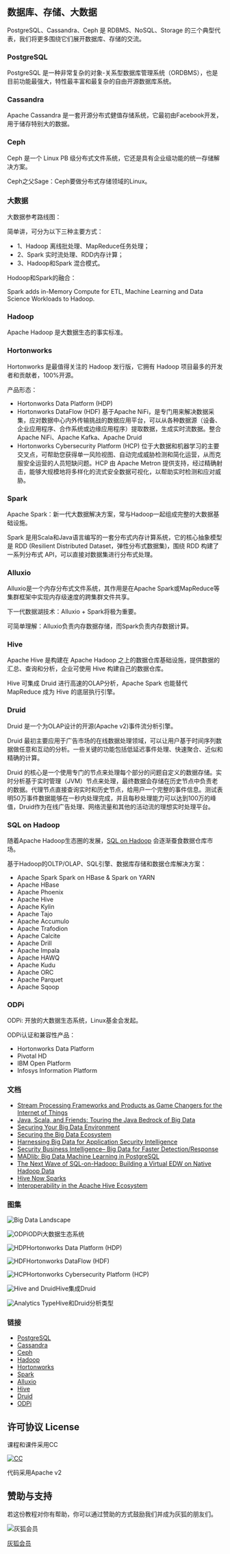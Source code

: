 ## 数据库、存储、大数据
PostgreSQL、Cassandra、Ceph 是 RDBMS、NoSQL、Storage 的三个典型代表，我们将更多围绕它们展开数据库、存储的交流。

### PostgreSQL
PostgreSQL 是一种非常复杂的对象-关系型数据库管理系统（ORDBMS），也是目前功能最强大，特性最丰富和最复杂的自由开源数据库系统。

### Cassandra
Apache Cassandra 是一套开源分布式健值存储系统，它最初由Facebook开发，用于储存特别大的数据。

### Ceph
Ceph 是一个 Linux PB 级分布式文件系统，它还是具有企业级功能的统一存储解决方案。

Ceph之父Sage：Ceph要做分布式存储领域的Linux。

### 大数据
大数据参考路线图：

简单讲，可分为以下三种主要方式：
* 1、Hadoop 离线批处理、MapReduce任务处理；
* 2、Spark 实时流处理、RDD内存计算；
* 3、Hadoop和Spark 混合模式。

Hodoop和Spark的融合：

Spark adds in-Memory Compute for ETL, Machine Learning and Data Science Workloads to Hadoop.

### Hadoop
Apache Hadoop 是大数据生态的事实标准。

### Hortonworks
Hortonworks 是最值得关注的 Hadoop 发行版，它拥有 Hadoop 项目最多的开发者和贡献者，100%开源。

产品形态：
* Hortonworks Data Platform (HDP)
* Hortonworks DataFlow (HDF) 基于Apache NiFi，是专门用来解决数据采集，应对数据中心内外传输挑战的数据应用平台，可以从各种数据源（设备、企业应用程序、合作系统或边缘应用程序）提取数据，生成实时流数据。整合 Apache NiFi、Apache Kafka、Apache Druid
* Hortonworks Cybersecurity Platform (HCP) 位于大数据和机器学习的主要交叉点，可帮助您获得单一风险视图、自动完成威胁检测和简化运营，从而克服安全运营的人员短缺问题。HCP 由 Apache Metron 提供支持，经过精确射击，能够大规模地将多样化的流式安全数据可视化，以帮助实时检测和应对威胁。

### Spark
Apache Spark：新一代大数据解决方案，常与Hadoop一起组成完整的大数据基础设施。

Spark 是用Scala和Java语言编写的一套分布式内存计算系统，它的核心抽象模型是 RDD (Resilient Distributed Dataset，弹性分布式数据集)，围绕 RDD 构建了一系列分布式 API，可以直接对数据集进行分布式处理。

### Alluxio
Alluxio是一个内存分布式文件系统，其作用是在Apache Spark或MapReduce等集群框架中实现内存级速度的跨集群文件共享。

下一代数据湖技术：Alluxio + Spark将极为重要。

可简单理解：Alluxio负责内存数据存储，而Spark负责内存数据计算。

### Hive
Apache Hive 是构建在 Apache Hadoop 之上的数据仓库基础设施，提供数据的汇总、查询和分析，企业可使用 Hive 构建自己的数据仓库。

Hive 可集成 Druid 进行高速的OLAP分析，Apache Spark 也能替代 MapReduce 成为 Hive 的底层执行引擎。

### Druid
Druid 是一个为OLAP设计的开源(Apache v2)事件流分析引擎。

Druid 最初主要应用于广告市场的在线数据处理领域，可以让用户基于时间序列数据做任意和互动的分析。一些关键的功能包括低延迟事件处理、快速聚合、近似和精确的计算。

Druid 的核心是一个使用专门的节点来处理每个部分的问题自定义的数据存储。实时分析基于实时管理（JVM）节点来处理，最终数据会存储在历史节点中负责老的数据。代理节点直接查询实时和历史节点，给用户一个完整的事件信息。测试表明50万事件数据能够在一秒内处理完成，并且每秒处理能力可以达到100万的峰值，Druid作为在线广告处理、网络流量和其他的活动流的理想实时处理平台。

### SQL on Hadoop
随着Apache Hadoop生态圈的发展，[SQL on Hadoop](https://wiki.huihoo.com/wiki/SQL_on_Hadoop) 会逐渐蚕食数据仓库市场。

基于Hadoop的OLTP/OLAP、SQL引擎、数据库存储和数据仓库解决方案：

* Apache Spark Spark on HBase & Spark on YARN
* Apache HBase
* Apache Phoenix
* Apache Hive 
* Apache Kylin
* Apache Tajo
* Apache Accumulo
* Apache Trafodion
* Apache Calcite
* Apache Drill
* Apache Impala
* Apache HAWQ
* Apache Kudu
* Apache ORC
* Apache Parquet
* Apache Sqoop

### ODPi
ODPi: 开放的大数据生态系统，Linux基金会发起。

ODPi认证和兼容性产品：
* Hortonworks Data Platform
* Pivotal HD
* IBM Open Platform
* Infosys Information Platform

### 文档
* [Stream Processing Frameworks and Products as Game Changers for the Internet of Things](http://docs.huihoo.com/javaone/2015/CON1534-Stream-Processing-Frameworks-and-Products-as-Game-Changers-for-the-Internet-of-Things.pdf)
* [Java, Scala, and Friends: Touring the Java Bedrock of Big Data](http://docs.huihoo.com/javaone/2015/CON3525-Java-Scala-and-Friends-Touring-the-Java-Bedrock-of-Big-Data.pdf)
* [Securing Your Big Data Environment](http://docs.huihoo.com/blackhat/usa-2015/us-15-Gaddam-Securing-Your-Big-Data-Environment.pdf)
* [Securing the Big Data Ecosystem](http://docs.huihoo.com/rsaconference/usa-2014/stu-t07a-securing-the-big-data-ecosystem.pdf)
* [Harnessing Big Data for Application Security Intelligence](http://docs.huihoo.com/rsaconference/usa-2014/spo3-t08-good-guys-vs-bad-guys-using-big-data-to-counteract-advanced-threats.pdf)
* [Security Business Intelligence– Big Data for Faster Detection/Response](http://docs.huihoo.com/rsaconference/usa-2014/stu-r02b-security-business-intelligence-big-data-for-faster-detection-response.pdf)
* [MADlib: Big Data Machine Learning in PostgreSQL](http://docs.huihoo.com/postgresql/pgcon/2012/MADlib-Big-Data-Machine-Learning-in-PostgreSQL.pdf)
* [The Next Wave of SQL-on-Hadoop: Building a Virtual EDW on Native Hadoop Data](http://docs.huihoo.com/oreilly/conferences/strataconf/big-data-conference-2014/The-Next-Wave-of-SQL-on-Hadoop-Building-a-Virtual-EDW-on-Native-Hadoop-Data.pdf)
* [Hive Now Sparks](http://docs.huihoo.com/apache/apachecon/us2015/Hive-Now-Sparks.pdf)
* [Interoperability in the Apache Hive Ecosystem](http://docs.huihoo.com/apache/apachecon/us2014/Interoperability-in-the-Apache-Hive-Ecosystem.pdf)

### 图集
![Big Data Landscape](https://wiki.huihoo.com/images/5/5b/Big-Data-Landscape-2018.jpg)

![ODPi](https://wiki.huihoo.com/images/0/0d/ODPi.png)ODPi大数据生态系统

![HDP](https://wiki.huihoo.com/images/3/39/Hortonworks-data-platform.png)Hortonworks Data Platform (HDP)

![HDF](https://wiki.huihoo.com/images/2/28/Hortonworks-HDF-Data-in-Motion-Plaform.png)Hortonworks DataFlow (HDF)

![HCP](https://wiki.huihoo.com/images/7/77/HCP-real-time-processing-cyber-security-engine.png)Hortonworks Cybersecurity Platform (HCP)

![Hive and Druid](https://wiki.huihoo.com/images/7/71/Pre-Aggregate-into-Druid-using-Hive-SQL.png)Hive集成Druid

![Analytics Type](https://wiki.huihoo.com/images/c/cc/Types-of-Analytics.png)Hive和Druid分析类型

### 链接
* [PostgreSQL](http://postgresql.org)
* [Cassandra](http://cassandra.apache.org)
* [Ceph](https://ceph.com/)
* [Hadoop](http://hadoop.apache.org)
* [Hortonworks](http://www.hortonworks.com/)
* [Spark](http://spark.apache.org/)
* [Alluxio](https://www.alluxio.org/)
* [Hive](https://hive.apache.org/)
* [Druid](http://druid.io/)
* [ODPi](http://www.odpi.org/)

## 许可协议 License

课程和课件采用CC

[![CC](http://wiki.huihoo.com/images/4/4e/CC-BY-SA_3.0-88x31.png)](http://wiki.huihoo.com/wiki/CC-BY-SA_3.0)

代码采用Apache v2

## 赞助与支持
若这份教程对你有帮助，你可以通过赞助的方式鼓励我们并成为灰狐的朋友们。

![灰狐会员](http://wiki.huihoo.com/images/2/25/Zsxq.jpg)

[灰狐会员](https://wiki.huihoo.com/wiki/%E7%81%B0%E7%8B%90%E4%BC%9A%E5%91%98)
